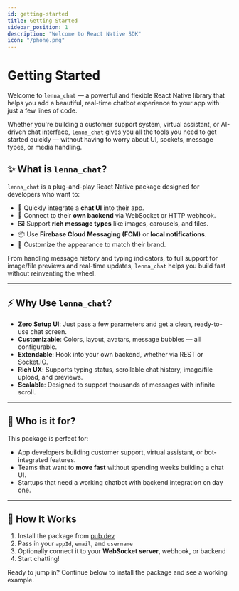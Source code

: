 ```yaml
---
id: getting-started
title: Getting Started
sidebar_position: 1
description: "Welcome to React Native SDK"
icon: "/phone.png"
---
```


# Getting Started

Welcome to `lenna_chat` — a powerful and flexible React Native library that helps you add a beautiful, real-time chatbot experience to your app with just a few lines of code.

Whether you're building a customer support system, virtual assistant, or AI-driven chat interface, `lenna_chat` gives you all the tools you need to get started quickly — without having to worry about UI, sockets, message types, or media handling.

## ✨ What is `lenna_chat`?

`lenna_chat` is a plug-and-play React Native package designed for developers who want to:

- 🚀 Quickly integrate a **chat UI** into their app.
- 🔌 Connect to their **own backend** via WebSocket or HTTP webhook.
- 🖼️ Support **rich message types** like images, carousels, and files.
- 📦 Use **Firebase Cloud Messaging (FCM)** or **local notifications**.
- 🎨 Customize the appearance to match their brand.

From handling message history and typing indicators, to full support for image/file previews and real-time updates, `lenna_chat` helps you build fast without reinventing the wheel.

---

## ⚡️ Why Use `lenna_chat`?

- **Zero Setup UI**: Just pass a few parameters and get a clean, ready-to-use chat screen.
- **Customizable**: Colors, layout, avatars, message bubbles — all configurable.
- **Extendable**: Hook into your own backend, whether via REST or Socket.IO.
- **Rich UX**: Supports typing status, scrollable chat history, image/file upload, and previews.
- **Scalable**: Designed to support thousands of messages with infinite scroll.

---

## 🧠 Who is it for?

This package is perfect for:

- App developers building customer support, virtual assistant, or bot-integrated features.
- Teams that want to **move fast** without spending weeks building a chat UI.
- Startups that need a working chatbot with backend integration on day one.

---

## 🔧 How It Works

1. Install the package from [pub.dev](https://pub.dev/packages/lenna_chat)
2. Pass in your `appId`, `email`, and `username`
3. Optionally connect it to your **WebSocket server**, webhook, or backend
4. Start chatting!

Ready to jump in? Continue below to install the package and see a working example.
